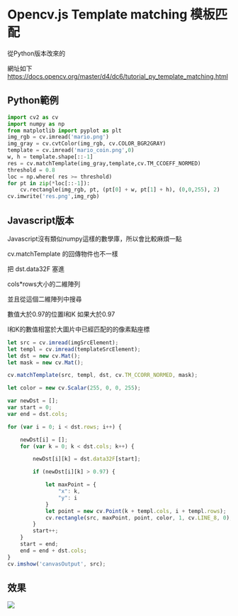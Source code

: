 # Opencv.js Template matching 模板匹配

從Python版本改來的

網址如下
https://docs.opencv.org/master/d4/dc6/tutorial_py_template_matching.html

## Python範例
```python
import cv2 as cv
import numpy as np
from matplotlib import pyplot as plt
img_rgb = cv.imread('mario.png')
img_gray = cv.cvtColor(img_rgb, cv.COLOR_BGR2GRAY)
template = cv.imread('mario_coin.png',0)
w, h = template.shape[::-1]
res = cv.matchTemplate(img_gray,template,cv.TM_CCOEFF_NORMED)
threshold = 0.8
loc = np.where( res >= threshold)
for pt in zip(*loc[::-1]):
    cv.rectangle(img_rgb, pt, (pt[0] + w, pt[1] + h), (0,0,255), 2)
cv.imwrite('res.png',img_rgb)
```

## Javascript版本
Javascript沒有類似numpy這樣的數學庫，所以會比較麻煩一點

cv.matchTemplate 的回傳物件也不一樣

把 dst.data32F 塞進

cols*rows大小的二維陣列

並且從這個二維陣列中搜尋

數值大於0.97的位置I和K  如果大於0.97

I和K的數值相當於大圖片中已經匹配的的像素點座標


```js
let src = cv.imread(imgSrcElement);
let templ = cv.imread(templateSrcElement);
let dst = new cv.Mat();
let mask = new cv.Mat();

cv.matchTemplate(src, templ, dst, cv.TM_CCORR_NORMED, mask);

let color = new cv.Scalar(255, 0, 0, 255);

var newDst = [];
var start = 0;
var end = dst.cols;

for (var i = 0; i < dst.rows; i++) {

    newDst[i] = [];
    for (var k = 0; k < dst.cols; k++) {

        newDst[i][k] = dst.data32F[start];

        if (newDst[i][k] > 0.97) {

            let maxPoint = {
                "x": k,
                "y": i
            }
            let point = new cv.Point(k + templ.cols, i + templ.rows);
            cv.rectangle(src, maxPoint, point, color, 1, cv.LINE_8, 0);
        }
        start++;
    }
    start = end;
    end = end + dst.cols;
}
cv.imshow('canvasOutput', src);
```

## 效果
![](https://d1dwq032kyr03c.cloudfront.net/upload/images/20191231/20113281EADPMQXPFp.png)
